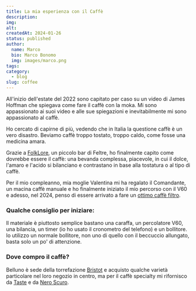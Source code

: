 ```yaml
---
title: La mia esperienza con il Caffè
description: 
img: 
alt: 
createdAt: 2024-01-26
status: published
author:
  name: Marco
  bio: Marco Bonomo
  img: images/marco.png
tags: 
category:
  - blog
slug: coffee
---
```


All'inizio dell'estate del 2022 sono capitato per caso su un video di James Hoffman che spiegava come fare il caffè con la moka.
Mi sono appassionato ai suoi video e alle sue spiegazioni e inevitabilmente mi sono appassionato al caffè.

Ho cercato di capirne di più, vedendo che in Italia la questione caffè è un vero disastro. Beviamo caffè troppo tostato, troppo caldo, come fosse una medicina amara. 

Grazie a [FolkLore](https://www.instagram.com/folk_lore_bar), un piccolo bar di Feltre, ho finalmente capito come dovrebbe essere il caffè: una bevanda complessa, piacevole, in cui il dolce, l'amaro e l'acido si bilanciano e contrastano in base alla tostatura o al tipo di caffè.

Per il mio compleanno, mia moglie Valentina mi ha regalato il Comandante, un macina caffè manuale e ho finalmente iniziato il mio percorso con il V60 e adesso, nel 2024, penso di essere arrivato a fare un [ottimo caffè filtro](one-cup-v60-technique).

### Qualche consiglio per iniziare:

Il materiale è piuttosto semplice bastano una caraffa, un percolatore V60, una bilancia, un timer (io ho usato il cronometro del telefono) e un bollitore.  Io utilizzo un normale bollitore, non uno di quello con il beccuccio allungato, basta solo un po' di attenzione.

###  Dove compro il caffè? 

Belluno è sede della torrefazione [Bristot](https://www.caffebristot.com/) e acquisto qualche varietà particolare nel loro negozio in centro, ma per il caffè specialty mi rifornisco da [Taste](https://www.tastecoffee.it) e da [Nero Scuro](https://neroscurocoffee.com/).

